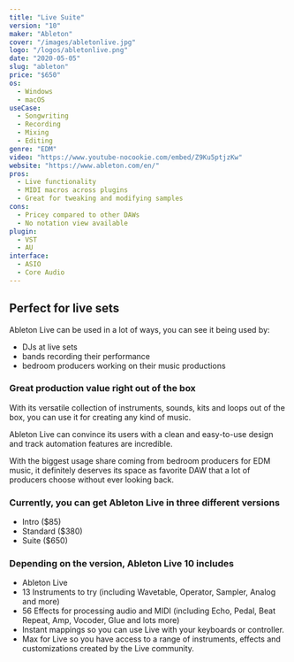 ```yaml
---
title: "Live Suite"
version: "10"
maker: "Ableton"
cover: "/images/abletonlive.jpg"
logo: "/logos/abletonlive.png"
date: "2020-05-05"
slug: "ableton"
price: "$650"
os:
  - Windows
  - macOS
useCase:
  - Songwriting
  - Recording
  - Mixing
  - Editing
genre: "EDM"
video: "https://www.youtube-nocookie.com/embed/Z9Ku5ptjzKw"
website: "https://www.ableton.com/en/"
pros:
  - Live functionality
  - MIDI macros across plugins
  - Great for tweaking and modifying samples
cons:
  - Pricey compared to other DAWs
  - No notation view available
plugin:
  - VST
  - AU
interface:
  - ASIO
  - Core Audio
---
```


## Perfect for live sets

Ableton Live can be used in a lot of ways, you can see it being used by:

- DJs at live sets
- bands recording their performance
- bedroom producers working on their music productions

### Great production value right out of the box

With its versatile collection of instruments, sounds, kits and loops out of the box, you can use it for creating any kind of music.

Ableton Live can convince its users with a clean and easy-to-use design and track automation features are incredible.

With the biggest usage share coming from bedroom producers for EDM music, it definitely deserves its space as favorite DAW that a lot of producers choose without ever looking back.

### Currently, you can get Ableton Live in three different versions

- Intro (\$85)
- Standard (\$380)
- Suite (\$650)

### Depending on the version, Ableton Live 10 includes

- Ableton Live
- 13 Instruments to try (including Wavetable, Operator, Sampler, Analog and more)
- 56 Effects for processing audio and MIDI (including Echo, Pedal, Beat Repeat, Amp, Vocoder, Glue and lots more)
- Instant mappings so you can use Live with your keyboards or controller.
- Max for Live so you have access to a range of instruments, effects and customizations created by the Live community.
